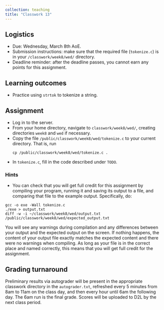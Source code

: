 ```yaml
---
collection: teaching
title: "Classwork 13"
---
```


## Logistics
* Due: Wednesday, March 8th AoE.
* Submission instructions: make sure that the required file (`tokenize.c`) is in your
	`/classwork/week8/wed/` directory.
* Deadline reminder: after the deadline passes, you cannot earn any points for
	this assignment.

## Learning outcomes
* Practice using `strtok` to tokenize a string.

## Assignment

* Log in to the server.
* From your home directory, navigate to `classwork/week8/wed/`, creating directories `week8`
and `wed` if necessary.
* Copy the file `/public/classwork/week8/wed/tokenize.c` to your current directory. That
	is, run
	```
	cp /public/classwork/week8/wed/tokenize.c .
	```
* In `tokenize.c`, fill in the code described under `TODO`.


### Hints
* You can check that you will get full credit for this assignment by compiling
	your program, running it and saving its output to a file, and comparing
	that file to the example output. Specifically, do:
```
gcc -o exe -Wall tokenize.c
./exe > output.txt
diff -w -i ~/classwork/week8/wed/output.txt /public/classwork/week8/wed/expected_output.txt
```
You will see any warnings during compilation and any differences between your output and the expected output on the
screen. If nothing happens, the content of your output file exactly matches the
expected content and there were no warnings when compiling. As long as your file is in the correct place and named
correctly,  this means that you will get full credit for the assignment.

## Grading turnaround

Preliminary results via autograder will be present in the appropriate classwork
directory in the `autograder.txt`, refreshed every 5 minutes from 8am to 11am
on the class day, and then
every hour until 6am the following day. The 6am run is the final grade. Scores will be
uploaded to D2L by the next class period.
